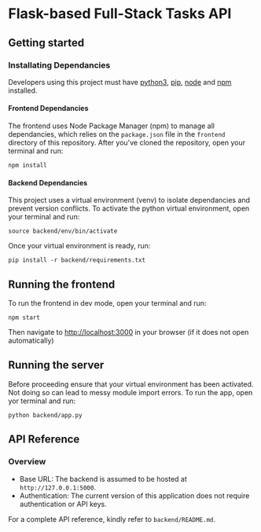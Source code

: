# Flask-based Full-Stack Tasks API

## Getting started

### Installating Dependancies
Developers using this project must have [python3](https://www.python.org/downloads/), [pip](https://pip.pypa.io/en/stable/installation/), [node](https://nodejs.org/en/download/) and [npm](https://nodejs.org/en/download/) installed.


#### Frontend Dependancies

The frontend uses Node Package Manager (npm) to manage all dependancies, which relies on the `package.json` file in the `frontend` directory of this repository. After you've cloned the repository, open your terminal and run:

```
npm install
```

#### Backend Dependancies

This project uses a virtual environment (venv) to isolate dependancies and prevent version conflicts. To activate the python virtual environment, open your terminal and run:

```
source backend/env/bin/activate
``` 

Once your virtual environment is ready, run:

```
pip install -r backend/requirements.txt
```

## Running the frontend

To run the frontend in dev mode, open your terminal and run:

```
npm start
```

Then navigate to [http://localhost:3000](http://localhost:3000) in your browser (if it does not open automatically)

## Running the server

Before proceeding ensure that your virtual environment has been activated. Not doing so can lead to messy module import errors. To run the app, open yor terminal and run:

```
python backend/app.py
```

## API Reference

### Overview
* Base URL: The backend is assumed to be hosted at `http://127.0.0.1:5000`.
* Authentication: The current version of this application does not require authentication or API keys.

For a complete API reference, kindly refer to `backend/README.md`.


